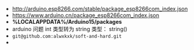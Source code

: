 - http://arduino.esp8266.com/stable/package_esp8266com_index.json
- https://www.arduino.cn/package_esp8266com_index.json
- **%LOCALAPPDATA%/Arduino15/packages**
- arduino 问题 int 类型转为 string 类型： string()
- `git@github.com:alwxkxk/soft-and-hard.git`
- 

